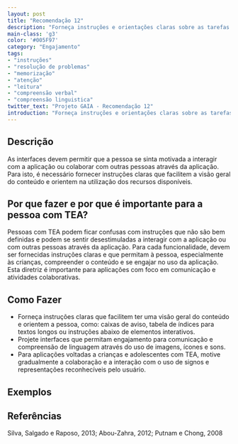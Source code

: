 ```yaml
---
layout: post
title: "Recomendação 12"
description: "Forneça instruções e orientações claras sobre as tarefas para facilitar a compreensão do conteúdo e de sua linguagem de forma a estimular, motivar e engajar o usuário na interação."
main-class: 'g3'
color: '#005F97'
category: "Engajamento"
tags:
- "instruções"
- "resolução de problemas"
- "memorização"
- "atenção"
- "leitura"
- "compreensão verbal"
- "compreensão linguistica"
twitter_text: "Projeto GAIA - Recomendação 12"
introduction: "Forneça instruções e orientações claras sobre as tarefas para facilitar a compreensão do conteúdo e de sua linguagem de forma a estimular, motivar e engajar o usuário na interação."
---
```


## Descrição

As interfaces devem permitir que a pessoa se sinta motivada a interagir com a aplicação ou colaborar com outras pessoas através da aplicação. Para isto, é necessário fornecer instruções claras que facilitem a visão geral do conteúdo e orientem na utilização dos recursos disponíveis.

## Por que fazer e por que é importante para a pessoa com TEA?

Pessoas com TEA podem ficar confusas com instruções que não são bem definidas e podem se sentir desestimuladas a interagir com a aplicação ou com outras pessoas através da aplicação. Para cada funcionalidade, devem ser fornecidas instruções claras e que permitam à pessoa, especialmente às crianças, compreender o conteúdo e se engajar no uso da aplicação. Esta diretriz é importante para aplicações com foco em comunicação e atividades colaborativas.

## Como Fazer

* Forneça instruções claras que facilitem ter uma visão geral do conteúdo e orientem a pessoa, como: caixas de aviso, tabela de índices para textos longos ou instruções abaixo de elementos interativos.
* Projete interfaces que permitam engajamento para comunicação e compreensão de linguagem através do uso de imagens, ícones e sons.
* Para aplicações voltadas a crianças e adolescentes com TEA, motive gradualmente a colaboração e a interação com o uso de signos e representações reconhecíveis pelo usuário.

## Exemplos

## Referências
Silva, Salgado e Raposo, 2013; Abou-Zahra, 2012; Putnam e Chong, 2008

